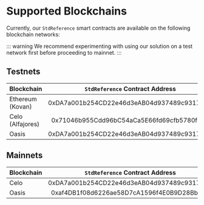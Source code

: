 <!--
order: 3
-->

# Supported Blockchains

Currently, our `StdReference` smart contracts are available on the following blockchain networks:

::: warning
We recommend experimenting with using our solution on a test network first before proceeding to mainnet.
:::

## Testnets

| Blockchain       |      `StdReference` Contract Address       |                                                 Explorer                                                 |
| ---------------- | :----------------------------------------: | :------------------------------------------------------------------------------------------------------: |
| Ethereum (Kovan) | 0xDA7a001b254CD22e46d3eAB04d937489c93174C3 |          [link](https://kovan.etherscan.io/address/0xDA7a001b254CD22e46d3eAB04d937489c93174C3)           |
| Celo (Alfajores) | 0x71046b955Cdd96bC54aCa5E66fd69cfb5780f3BB | [link](https://alfajores-blockscout.celo-testnet.org/address/0x71046b955Cdd96bC54aCa5E66fd69cfb5780f3BB) |
| Oasis            | 0xDA7a001b254CD22e46d3eAB04d937489c93174C3 |                               [link](https://explorer.emerald.oasis.dev/)                                |

## Mainnets

| Blockchain |      `StdReference` Contract Address       |                                       Explorer                                       |
| ---------- | :----------------------------------------: | :----------------------------------------------------------------------------------: |
| Celo       | 0xDA7a001b254CD22e46d3eAB04d937489c93174C3 | [link](https://explorer.celo.org/address/0xDA7a001b254CD22e46d3eAB04d937489c93174C3) |
| Oasis      | 0xaf4DB1f08d6226ae58D7cA1596f4E0B9D28Bb7Ae |                 [link](https://testnet.explorer.emerald.oasis.dev/)                  |

